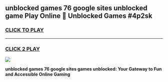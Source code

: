 
## unblocked games 76 google sites unblocked game Play Online 👋 Unblocked Games #4p2sk
<h3>
<a href="https://premium.freeplayer.one?title=unblocked_games_76_google_sites&ref=21F">CLICK TO PLAY</a></h3>
<hr>

<h3>
<a href="https://premium.freeplayer.one?title=unblocked_games_76_google_sites&ref=21F">CLICK 2 PLAY</a>
  
</h3>

<a href="https://premium.freeplayer.one?title=unblocked_games_76_google_sites&ref=21F/"><img src="https://clearcache.store/games.png"></a>


**unblocked games 76 google sites games unblocked: Your Gateway to Fun and Accessible Online Gaming**
